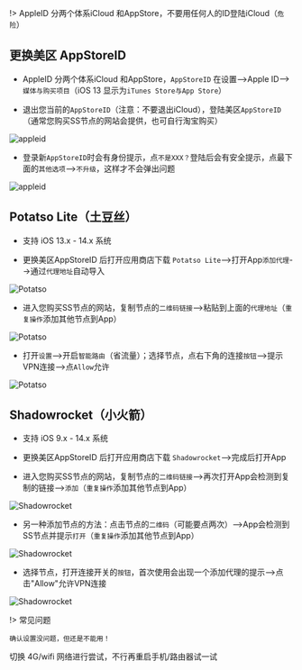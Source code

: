 !> AppleID 分两个体系iCloud 和AppStore，不要用任何人的ID登陆iCloud（`危险`）

## 更换美区 AppStoreID

* AppleID 分两个体系iCloud 和AppStore，`AppStoreID` 在设置-->Apple ID-->`媒体与购买项目`（iOS 13 显示为`iTunes Store与App Store`）

* 退出您当前的`AppStoreID`（注意：不要退出iCloud），登陆美区`AppStoreID`（通常您购买SS节点的网站会提供，也可自行淘宝购买）

![appleid](https://www.5nd.xyz/apple/id1.gif ':size=360')

* 登录新`AppStoreID`时会有身份提示，点`不是XXX？`登陆后会有安全提示，点最下面的`其他选项`-->`不升级`，这样才不会弹出问题

![appleid](https://www.5nd.xyz/apple/id2.gif ':size=360')

## Potatso Lite（土豆丝）

* 支持 iOS 13.x - 14.x 系统

* 更换美区AppStoreID 后打开应用商店下载 `Potatso Lite`-->打开App`添加代理`-->通过`代理地址`自动导入

![Potatso](https://www.5nd.xyz/apple/pt1.gif ':size=360')

* 进入您购买SS节点的网站，复制节点的`二维码链接`-->粘贴到上面的`代理地址`（`重复操作`添加其他节点到App）

![Potatso](https://www.5nd.xyz/apple/pt2.gif ':size=360')

* 打开`设置`-->开启`智能路由`（省流量）；选择节点，点右下角的连接`按钮`-->提示VPN连接-->点`Allow`允许

![Potatso](https://www.5nd.xyz/apple/pt3.gif ':size=360')


## Shadowrocket（小火箭）

* 支持 iOS 9.x - 14.x 系统

* 更换美区AppStoreID 后打开应用商店下载 `Shadowrocket`-->完成后打开App

* 进入您购买SS节点的网站，复制节点的`二维码链接`-->再次打开App会检测到复制的链接-->`添加`（`重复操作`添加其他节点到App）

![Shadowrocket](https://www.5nd.xyz/apple/sr1.gif ':size=360')

* 另一种添加节点的方法：点击节点的`二维码`（可能要点两次）-->App会检测到SS节点并提示`打开`（`重复操作`添加其他节点到App）

![Shadowrocket](https://www.5nd.xyz/apple/sr2.gif ':size=360')

* 选择节点，打开连接开关的`按钮`，首次使用会出现一个添加代理的提示-->点击"Allow"允许VPN连接

![Shadowrocket](https://www.5nd.xyz/apple/sr3.gif ':size=360')

!> 常见问题

  ```shell
  确认设置没问题，但还是不能用！
```

切换 4G/wifi 网络进行尝试，不行再重启手机/路由器试一试
